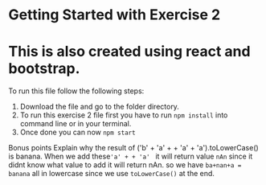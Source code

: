 # Getting Started with Exercise 2
# This is also created using react and bootstrap. 
To run this file follow the following steps:

1. Download the file and go to the folder directory.
2. To run this exercise 2 file first you have to run `npm install` into command line or in your terminal.
3. Once done you can now `npm start`

Bonus points
Explain why the result of ('b' + 'a' + + 'a' + 'a').toLowerCase() is banana.
When we add these`'a' + + 'a' ` it will return value `nAn` since it didnt know what value to add it will return nAn.
so we have `ba+nan+a = banana` all in lowercase since we use `toLowerCase()` at the end.
